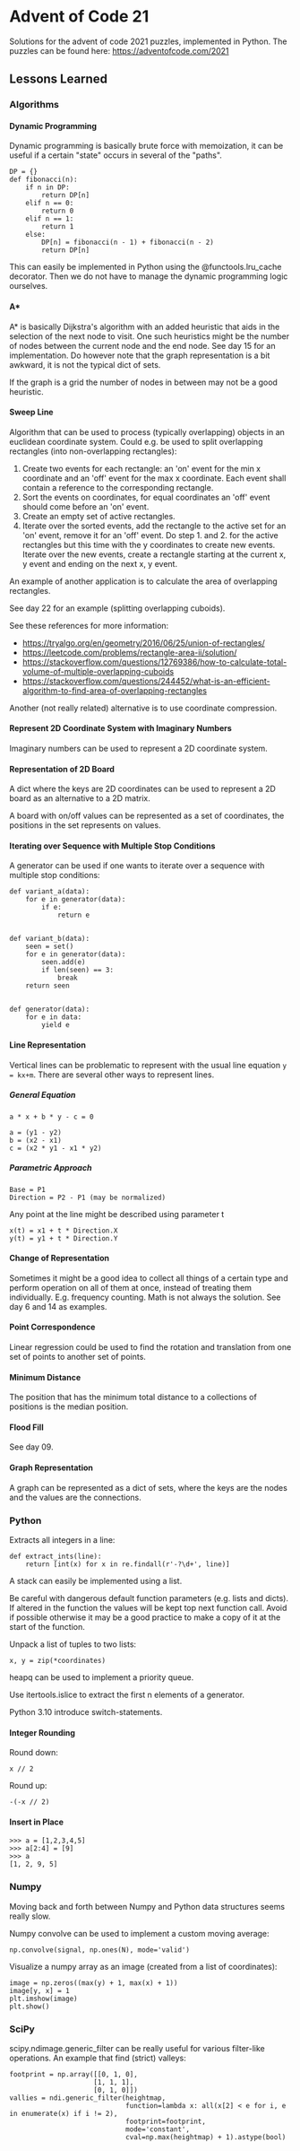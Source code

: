 # Advent of Code 21

Solutions for the advent of code 2021 puzzles, implemented in Python. The
puzzles can be found here: https://adventofcode.com/2021

## Lessons Learned

### Algorithms

#### Dynamic Programming

Dynamic programming is basically brute force with memoization, it can be useful if a certain "state" occurs in
several of the "paths".
```
DP = {}
def fibonacci(n):
    if n in DP:
        return DP[n]
    elif n == 0:
        return 0
    elif n == 1:
        return 1
    else:
        DP[n] = fibonacci(n - 1) + fibonacci(n - 2)
        return DP[n]
```

This can easily be implemented in Python using the @functools.lru_cache decorator. Then we do not have to manage
the dynamic programming logic ourselves.

#### A*

A* is basically Dijkstra's algorithm with an added heuristic that aids in the selection of the next node to visit.
One such heuristics might be the number of nodes between the current node and the end node. See day 15 for an
implementation. Do however note that the graph representation is a bit awkward, it is not the typical dict of sets.

If the graph is a grid the number of nodes in between may not be a good heuristic.

#### Sweep Line

Algorithm that can be used to process (typically overlapping) objects in an euclidean coordinate system. Could e.g.
be used to split overlapping rectangles (into non-overlapping rectangles):

1. Create two events for each rectangle: an 'on' event for the min x coordinate and an 'off' event for the max x
   coordinate. Each event shall contain a reference to the corresponding rectangle.
2. Sort the events on coordinates, for equal coordinates an 'off' event should come before an 'on' event.
3. Create an empty set of active rectangles.
4. Iterate over the sorted events, add the rectangle to the active set for an 'on' event, remove it for an 'off' event.
   Do step 1. and 2. for the active rectangles but this time with the y coordinates to create new events. Iterate over
   the new events, create a rectangle starting at the current x, y event and ending on the next x, y event.

An example of another application is to calculate the area of overlapping rectangles.

See day 22 for an example (splitting overlapping cuboids).

See these references for more information:

* https://tryalgo.org/en/geometry/2016/06/25/union-of-rectangles/
* https://leetcode.com/problems/rectangle-area-ii/solution/
* https://stackoverflow.com/questions/12769386/how-to-calculate-total-volume-of-multiple-overlapping-cuboids
* https://stackoverflow.com/questions/244452/what-is-an-efficient-algorithm-to-find-area-of-overlapping-rectangles

Another (not really related) alternative is to use coordinate compression.

#### Represent 2D Coordinate System with Imaginary Numbers

Imaginary numbers can be used to represent a 2D coordinate system.

#### Representation of 2D Board

A dict where the keys are 2D coordinates can be used to represent a 2D board as an alternative to a 2D matrix.

A board with on/off values can be represented as a set of coordinates, the positions in the set represents on values.

#### Iterating over Sequence with Multiple Stop Conditions

A generator can be used if one wants to iterate over a sequence with multiple stop conditions:
```
def variant_a(data):
    for e in generator(data):
        if e:
            return e


def variant_b(data):
    seen = set()
    for e in generator(data):
        seen.add(e)
        if len(seen) == 3:
            break
    return seen


def generator(data):
    for e in data:
        yield e
```

#### Line Representation

Vertical lines can be problematic to represent with the usual line equation `y = kx+m`. There are several other ways
to represent lines.

##### General Equation
```
a * x + b * y - c = 0
```
```
a = (y1 - y2)
b = (x2 - x1)
c = (x2 * y1 - x1 * y2)
```

##### Parametric Approach

```
Base = P1
Direction = P2 - P1 (may be normalized)
```

Any point at the line might be described using parameter t
```
x(t) = x1 + t * Direction.X
y(t) = y1 + t * Direction.Y
```

#### Change of Representation

Sometimes it might be a good idea to collect all things of a certain type and perform operation on all of them at
once, instead of treating them individually. E.g. frequency counting. Math is not always the solution.
See day 6 and 14 as examples.

#### Point Correspondence

Linear regression could be used to find the rotation and translation from one set of points to another set of points.

#### Minimum Distance

The position that has the minimum total distance to a collections of positions is the median position.

#### Flood Fill

See day 09.

#### Graph Representation

A graph can be represented as a dict of sets, where the keys are the nodes and the values are the connections.

### Python

Extracts all integers in a line:
```
def extract_ints(line):
    return [int(x) for x in re.findall(r'-?\d+', line)]
```

A stack can easily be implemented using a list.

Be careful with dangerous default function parameters (e.g. lists and dicts). If altered in the function the values
will be kept top next function call. Avoid if possible otherwise it may be a good practice to make a copy of it
at the start of the function.

Unpack a list of tuples to two lists:
```
x, y = zip(*coordinates)
```

heapq can be used to implement a priority queue.

Use itertools.islice to extract the first n elements of a generator.

Python 3.10 introduce switch-statements.

#### Integer Rounding

Round down:
```
x // 2
```

Round up:
```
-(-x // 2)
```

#### Insert in Place

```
>>> a = [1,2,3,4,5]
>>> a[2:4] = [9]
>>> a
[1, 2, 9, 5]
```

### Numpy

Moving back and forth between Numpy and Python data structures seems really slow.

Numpy convolve can be used to implement a custom moving average:

```
np.convolve(signal, np.ones(N), mode='valid')
```

Visualize a numpy array as an image (created from a list of coordinates):
```
image = np.zeros((max(y) + 1, max(x) + 1))
image[y, x] = 1
plt.imshow(image)
plt.show()
```

### SciPy

scipy.ndimage.generic_filter can be really useful for various filter-like operations. An example that find (strict)
valleys:
```
footprint = np.array([[0, 1, 0],
                     [1, 1, 1],
                     [0, 1, 0]])
vallies = ndi.generic_filter(heightmap,
                             function=lambda x: all(x[2] < e for i, e in enumerate(x) if i != 2),
                             footprint=footprint,
                             mode='constant',
                             cval=np.max(heightmap) + 1).astype(bool)
```
